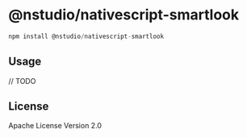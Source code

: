 # @nstudio/nativescript-smartlook

```javascript
npm install @nstudio/nativescript-smartlook
```

## Usage

// TODO

## License

Apache License Version 2.0
